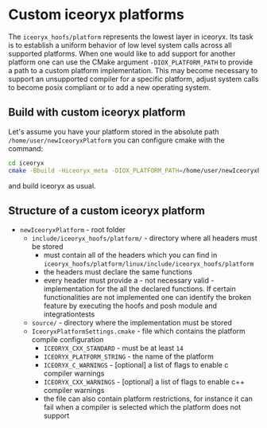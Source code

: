 # Custom iceoryx platforms

The `iceoryx_hoofs/platform` represents the lowest layer in iceoryx. Its task is to establish
a uniform behavior of low level system calls across all supported platforms. When one would like
to add support for another platform one can use the CMake argument `-DIOX_PLATFORM_PATH` to provide
a path to a custom platform implementation.
This may become necessary to support an unsupported compiler for a specific
platform, adjust system calls to become posix compliant or to add a new operating system.

## Build with custom iceoryx platform

Let's assume you have your platform stored in the absolute path `/home/user/newIceoryxPlatform`
you can configure cmake with the command:
```sh
cd iceoryx
cmake -Bbuild -Hiceoryx_meta -DIOX_PLATFORM_PATH=/home/user/newIceoryxPlatform
```
and build iceoryx as usual.

## Structure of a custom iceoryx platform

 * `newIceoryxPlatform` - root folder
     * `include/iceoryx_hoofs/platform/` - directory where all headers must be stored
        * must contain all of the headers which you can find in
         `iceoryx_hoofs/platform/linux/include/iceoryx_hoofs/platform`
        * the headers must declare the same functions
        * every header must provide a - not necessary valid - implementation for the all the
          declared functions. If certain functionalities are not implemented one can identify
          the broken feature by executing the hoofs and posh module and integrationtests
     * `source/` - directory where the implementation must be stored
     * `IceoryxPlatformSettings.cmake` - file which contains the platform compile configuration
        * `ICEORYX_CXX_STANDARD` - must be at least `14`
        * `ICEORYX_PLATFORM_STRING` - the name of the platform
        * `ICEORYX_C_WARNINGS` - [optional] a list of flags to enable c compiler warnings
        * `ICEORYX_CXX_WARNINGS` - [optional] a list of flags to enable c++ compiler warnings
        * the file can also contain platform restrictions, for instance it can fail when a
          compiler is selected which the platform does not support
